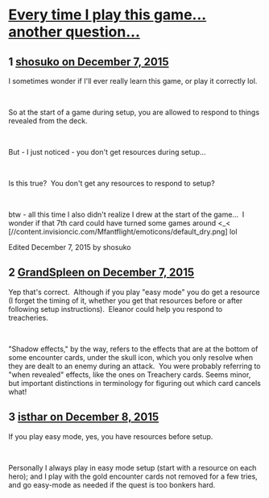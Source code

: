 # [Every time I play this game... another question...](https://community.fantasyflightgames.com/topic/195213-every-time-i-play-this-game-another-question/)

## 1 [shosuko on December 7, 2015](https://community.fantasyflightgames.com/topic/195213-every-time-i-play-this-game-another-question/?do=findComment&comment=1922794)

I sometimes wonder if I'll ever really learn this game, or play it correctly lol.

 

So at the start of a game during setup, you are allowed to respond to things revealed from the deck.

 

But - I just noticed - you don't get resources during setup...

 

Is this true?  You don't get any resources to respond to setup?

 

btw - all this time I also didn't realize I drew at the start of the game...  I wonder if that 7th card could have turned some games around <_< [//content.invisioncic.com/Mfantflight/emoticons/default_dry.png] lol

Edited December 7, 2015 by shosuko

## 2 [GrandSpleen on December 7, 2015](https://community.fantasyflightgames.com/topic/195213-every-time-i-play-this-game-another-question/?do=findComment&comment=1922841)

Yep that's correct.  Although if you play "easy mode" you do get a resource (I forget the timing of it, whether you get that resources before or after following setup instructions).  Eleanor could help you respond to treacheries.

 

"Shadow effects," by the way, refers to the effects that are at the bottom of some encounter cards, under the skull icon, which you only resolve when they are dealt to an enemy during an attack.  You were probably referring to "when revealed" effects, like the ones on Treachery cards. Seems minor, but important distinctions in terminology for figuring out which card cancels what!

## 3 [isthar on December 8, 2015](https://community.fantasyflightgames.com/topic/195213-every-time-i-play-this-game-another-question/?do=findComment&comment=1924696)

If you play easy mode, yes, you have resources before setup.

 

Personally I always play in easy mode setup (start with a resource on each hero); and I play with the gold encounter cards not removed for a few tries, and go easy-mode as needed if the quest is too bonkers hard.

